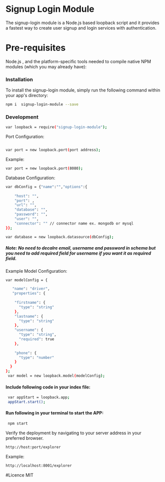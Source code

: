 # Signup Login Module
The signup-login module is a Node.js based loopback script and it provides a fastest way to create user signup and login services with authentication.


# Pre-requisites
Node.js , and the platform-specific tools needed to compile native NPM modules (which you may already have):

### Installation

To install the signup-login module, simply run the following command within your app's directory:

```sh
npm i  signup-login-module --save
```

### Development

```sh
var loopback = require("signup-login-module");
```
Port Configuration:

```sh

var port = new loopback.port(port address);

```
Example:
```sh
var port = new loopback.port(8080);
``` 
Database Configuration:

```sh
var dbConfig = {"name":"","options":{
	
	"host": "",
    "port": ,
    "url": "",
    "database": "",
    "password": "",
    "user": "",
    "connector": "" // connector name ex. mongodb or mysql
}};

var database = new loopback.datasource(dbConfig);
```

##### Note: No need to decalre email, username and password in schema but you need to add required field for username if you want it as required field.

Example Model Configuration:

```sh
var modelConfig = {

   "name": "driver",
   "properties": {
   
    "firstname": {
      "type": "string"
    },
    "lastname": {
      "type": "string"
    },
    "username": {
      "type": "string",
      "required": true
    },
   
    "phone": {
      "type": "number"
    }
  }
};	
 var model = new loopback.model(modelConfig); 
```
#### Include following code in your index file:
 
```sh 
 var appStart = loopback.app;
 appStart.start();
```

#### Run following in your terminal to start the APP:
 
```sh 
 npm start
``` 
 
Verify the deployment by navigating to your server address in your preferred browser.

```sh
http://host:port/explorer
``` 
Example:
```sh
http://localhost:8001/explorer
``` 

#Licence
MIT
 
 
